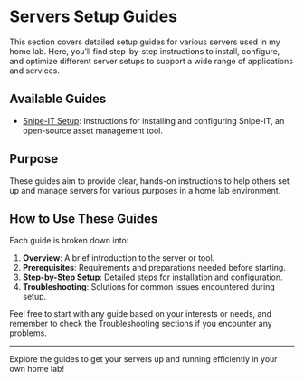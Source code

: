 # Servers Setup Guides

This section covers detailed setup guides for various servers used in my home lab. Here, you’ll find step-by-step instructions to install, configure, and optimize different server setups to support a wide range of applications and services.

## Available Guides

- [Snipe-IT Setup](Snipe-IT-Setup/Snipe-IT-Setup.md): Instructions for installing and configuring Snipe-IT, an open-source asset management tool.

## Purpose
These guides aim to provide clear, hands-on instructions to help others set up and manage servers for various purposes in a home lab environment.

## How to Use These Guides
Each guide is broken down into:
1. **Overview**: A brief introduction to the server or tool.
2. **Prerequisites**: Requirements and preparations needed before starting.
3. **Step-by-Step Setup**: Detailed steps for installation and configuration.
4. **Troubleshooting**: Solutions for common issues encountered during setup.

Feel free to start with any guide based on your interests or needs, and remember to check the Troubleshooting sections if you encounter any problems.

---

Explore the guides to get your servers up and running efficiently in your own home lab!
